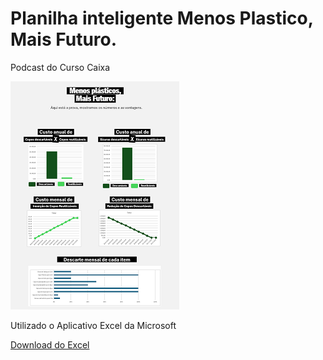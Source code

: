 # Planilha inteligente Menos Plastico, Mais Futuro.
Podcast do Curso Caixa

![Imagem Tabela](Tabela2.png)


Utilizado o Aplicativo Excel da Microsoft



[Download do Excel](TabelaMenosPlastico_3.xlsx)


